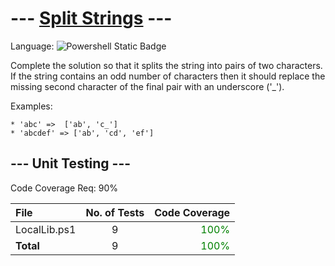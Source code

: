 # --- [Split Strings](https://www.codewars.com/kata/515de9ae9dcfc28eb6000001) ---

Language: ![Powershell Static Badge](https://img.shields.io/badge/Powershell-012456?style=for-the-badge&logo=powershell)

Complete the solution so that it splits the string into pairs of two characters. If the string contains an odd number of characters then it should replace the missing second character of the final pair with an underscore ('_').

Examples:

```
* 'abc' =>  ['ab', 'c_']
* 'abcdef' => ['ab', 'cd', 'ef']
```

## --- Unit Testing ---

Code Coverage Req: 90%

| File | No. of Tests | Code Coverage |
| :--- | :---: | ---: |
| LocalLib.ps1 | 9 | <span style="color:green">100%</span> |
| **Total** | 9 | <span style="color:green">100%</span> |